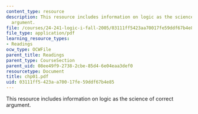 ```yaml
---
content_type: resource
description: This resource includes information on logic as the science of correct
  argument.
file: /courses/24-241-logic-i-fall-2005/03111ff5423aa70017fe59ddf67b4e85_chp01.pdf
file_type: application/pdf
learning_resource_types:
- Readings
ocw_type: OCWFile
parent_title: Readings
parent_type: CourseSection
parent_uid: 08ee49f9-2738-2cbe-85d4-6e04eaa3def0
resourcetype: Document
title: chp01.pdf
uid: 03111ff5-423a-a700-17fe-59ddf67b4e85
---
```

This resource includes information on logic as the science of correct argument.

